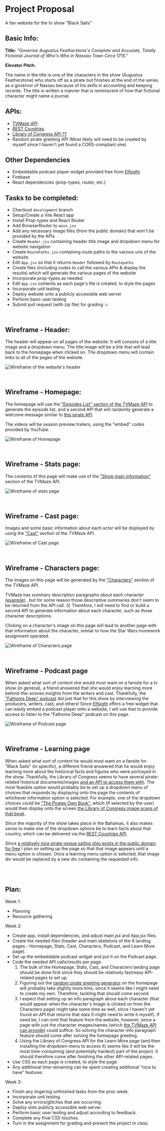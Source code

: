 # Project Proposal

A fan website for the tv show "Black Sails"

## Basic Info:

**Title:** _"Governor Augustus Featherstone's Complete and Accurate, Totally Fictional Journal of Who's Who in Nassau Town Circa 1715."_

**Elevator Pitch:**

The name in the title is one of the characters in the show (Augustus Featherstone) who starts off as a pirate but finishes at the end of the series as a governor of Nassau because of his skills in accounting and keeping records. The title is written a manner that is reminiscent of how that fictional character might name a journal.

## APIs:

* [TVMaze API](https://www.tvmaze.com/api)
* [REST Countries](https://restcountries.com/)
* [Library of Congress API ??](https://www.loc.gov/apis/)
* Random pirate greeting API (Most likely will need to be created by myself since I haven't yet found a CORS-compliant one)

## Other Dependencies

* Embeddable podcast player widget provided free from [Elfsight](https://elfsight.com/)
* Firebase
* React dependencies (prop-types, router, etc.)

## Tasks to be completed:

* Checkout `development` branch
* Setup/Create a Vite React app
* Install Prop-types and React Router
* Add BrowserRouter to `main.jsx`
* Add any necessary image files (from the public domain) that won't be provided by the APIs
* Create `Header.jsx` containing header title image and dropdown menu for website navigation
* Create `RoutePaths.jsx` containing route paths to the various urls of the website
* Edit `App.jsx` so that it returns `Header` followed by `Routepaths`
* Create files (including codes to call the various APIs & display the results) which will generate the various pages of the website
* Incorporate prop-types as needed
* Edit `App.css` contents as each page's file is created, to style the pages
* Incorporate unit testing
* Deploy website onto a publicly accessible web server
* Perform basic user testing
* Submit pull request (with zip file) for grading ☺️

<br>

## Wireframe - Header:

The header will appear on all pages of the website.  It will consists of a title image and a dropdown menu.  The title image will be a link that will lead back to the homepage when clicked on.  The dropdown menu will contain links to all of the pages of the website.

![Wireframe of the website's header](./images/Header.jpg)

<br>

## Wireframe - Homepage:

The homepage will use the ["Episodes List" section of the TVMaze API](https://api.tvmaze.com/shows/182/episodes) to generate the episode list, and a second API that will randomly generate a welcome message similar to [this pirate API](https://pirate.monkeyness.com/api.html).

The videos will be season preview trailers, using the "embed" codes provided by YouTube.

![Wireframe of Homepage](./images/Homepage.png)

<br>

## Wireframe - Stats page:

The contents of this page will make use of the ["Show main information"](https://api.tvmaze.com/shows/182) section of the TVMaze API.

![Wireframe of stats page](./images/Stats.jpg)

<Br>

## Wireframe - Cast page:

Images and some basic information about each actor will be displayed by using the ["Cast"](https://api.tvmaze.com/shows/182/cast) section of the TVMaze API.

![Wireframe of Cast page](./images/Cast.jpg)

<Br>

## Wireframe - Characters page:

The images on this page will be generated by the ["Characters"](https://api.tvmaze.com/characters/49503) section of the TVMaze API.

TVMaze has summary description paragraphs about each character [(example)](https://www.tvmaze.com/characters/49503/black-sails-captain-james-flint) , but for some reason those descriptive summaries don't seem to be returned from the API call. ☹️ Therefore, I will need to find or build a second API to generate information about each character, such as those character descriptions.

Clicking on a character's image on this page will lead to another page with that information about the character, similar to how the Star Wars homework assignment operated.

![Wireframe of Characters page](./images/Characters.jpg)

<br>

## Wireframe - Podcast page

When asked what sort of content she would most want on a fansite for a tv show (in general), a friend answered that she would enjoy learning more behind-the-scenes insights from the writers and cast.  Thankfully, the ["Fathoms Deep" podcast](https://commonroomradio.com/podcasts/fathoms-deep/) did just that for this show by interviewing the producers, writers, cast, and others! Since [Elfsight](https://elfsight.com/) offers a free widget that can easily embed a podcast player onto a website, I will use that to provide access to listen to the "Fathoms Deep" podcast on this page.

![Wireframe of Podcast page](./images/Podcast.jpg)

<br>

## Wireframe - Learning page

When asked what sort of content he would most want on a fansite for "Black Sails" (in specific), a different friend answered that he would enjoy learning more about the historical facts and figures who were portrayed in the show.  Thankfully, the Library of Congress seems to have several pirate-related historical documents/images [and an API to access them with](https://www.loc.gov/apis/). The most feasible option would probably be to set up a dropdown menu of choices that responds by displaying onto the page the contents of whichever information option is selected. For example, one of the dropdown choices could be ["The Pirates Own Book"](https://www.loc.gov/item/16008172/), which (if selected by the user) would then display onto the screen [the Library of Congress image scans of that book](https://www.loc.gov/resource/gdcmassbookdig.piratesownbook00ellm_0/?st=gallery).

Since the majority of the show takes place in the Bahamas, it also makes sense to make one of the dropdown options be to learn facts about that country, which can be delivered via the [REST Countries API](https://restcountries.com/v3.1/name/Bahamas?fullText=true).

Since [a relatively nice pirate-esque sailing ship exists in the public domain for free](https://www.publicdomainpictures.net/pictures/610000/velka/sail-ships-in-the-ocean-waves.jpg) I plan on setting up the page so that that image appears until a menu option is chosen.  Once a learning menu option is selected, that image div would be replaced by a new div containing the requested info.

<br><Br>

## Plan:

Week 1:

* Planning
* Resource gathering

Week 2: 

* Create app, install dependencies, and adjust main.jsx and App.jsx files.
* Create the needed files (header and main skeletons of the 6 landing pages - Homepage, Stats, Cast, Characters, Podcast, and Learn More page).
* Set up the embeddable podcast widget and put it on the Podcast page.
* Code the needed API calls/results per page.
  1. The bulk of the Homepage, Stats, Cast, and Characters landing page should be done first since they should be relatively fast/easy API-related pages to set up.
  2. Figuring out the [random pirate greeting generator](https://pirate.monkeyness.com/api/insult) on the homepage will probably take slightly more time, since it seems like I might need to create my own.  Therefore, tackling that should come second.
  3. I expect that setting up an info paragraph about each character (that would appear when the character's image is clicked on from the Characters page) might take some time as well, since I haven't yet found an API that returns that data (I might need to write it myself). If need be, I can omit that feature from the website, however, since a page with just the character images/names (which [the TVMaze API can provide](https://api.tvmaze.com/characters/49505)) could suffice.  So solving the character info paragraph feature should come after solving the homepage greeting.
  4. Using the Library of Congress API for the Learn More page (and then installing the dropdown menu to access it) seems like it will be the most time-consuming (and potentially hardest) part of the project. It should therefore come after finishing the other API-related pages.
* Use CSS as each page is created, to style the page.
* Any additional time remaining can be spent creating additional "nice to have" features

Week 3:

* Finish any lingering unfinished tasks from the prior week.
* Incorporate unit testing.
* Solve any errors/glitches that are occurring.
* Deploy onto publicly accessible web server.
* Perform basic user testing and adjust according to feedback.
* Complete any final CSS touches.
* Turn in the assignment for grading and present the project in class.

